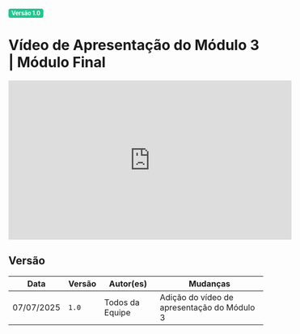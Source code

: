 <span style="background-color:#1ec68e; color:white; font-size:0.8em; font-weight: bold; padding:2px 6px; border-radius:4px;">Versão 1.0</span>

# Vídeo de Apresentação do Módulo 3 | Módulo Final

<iframe width="560" height="315" src="https://www.youtube.com/embed/VDnwNIbY3HE?si=2jYB05JX-4arpVwz" title="YouTube video player" frameborder="0" allow="accelerometer; autoplay; clipboard-write; encrypted-media; gyroscope; picture-in-picture; web-share" referrerpolicy="strict-origin-when-cross-origin" allowfullscreen></iframe>

## Versão

| Data       | Versão | Autor(es)        | Mudanças                                                        |
| ---------- | ------ | ---------------- | --------------------------------------------------------------- |
| 07/07/2025 | `1.0`  | Todos da Equipe | Adição do vídeo de apresentação do Módulo 3                     |